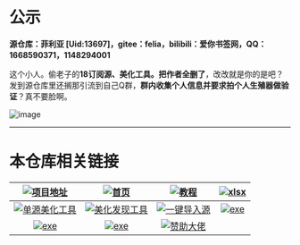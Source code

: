# 公示

**源仓库：菲利亚 [Uid:13697]，gitee：felia，bilibili：爱你书签网，QQ：1668590371，1148294001**

这个小人。偷老子的**18订阅源、美化工具。把作者全删了**，改改就是你的是吧？发到源仓库里还搁那引流到自己Q群，**群内收集个人信息并要求拍个人生殖器做验证**？真不要脸啊。

![image](https://gitee.com/ifwlzs/img/raw/master/img/146641534-428d461b-5dbc-44d0-ac4a-a92a237f36b1.png)


---



# 本仓库相关链接

| [![项目地址](https://img.shields.io/badge/GitHub-项目地址-66ccff)](https://github.com/oli-fa/YueDuBackup/) | [![首页](https://img.shields.io/badge/首页-首页-E5C681)](https://oli-fa.github.io/YueDuBackup/) | [![教程](https://img.shields.io/badge/教程-小白入门-46954A)](https://oli-fa.github.io/YueDuBackup/) | [![xlsx](https://img.shields.io/badge/下载-资源整理-red)](https://github.com/oli-fa/YueDuBackup/blob/master/%E6%95%B0%E6%8D%AE%E6%95%B4%E7%90%86.xlsx) |
| :----------------------------------------------------------: | :----------------------------------------------------------: | :----------------------------------------------------------: | :----------------------------------------------------------: |
| [![单源美化工具](https://img.shields.io/badge/工具-单源美化发现-015DA0)](https://oli-fa.github.io/YueDuBackup/tool) | [![美化发现工具](https://img.shields.io/badge/工具-批量美化发现-015DA0)](https://oli-fa.github.io/YueDuBackup/tool1) | [![一键导入源](https://img.shields.io/badge/工具-一键导入源-015DA0)](https://oli-fa.github.io/YueDuBackup/import) |[![exe](https://img.shields.io/badge/exe-书源校验工具-015DA0)](https://github.com/oli-fa/YueDuBackup/tree/master/Tool/checkBookSource.exe) | 
| [![exe](https://img.shields.io/badge/exe-批量美化发现-015DA0)](https://github.com/oli-fa/YueDuBackup/tree/master/Tool/toBeautify.exe) | [![exe](https://img.shields.io/badge/releases-版本发布-aec7ec)](https://github.com/oli-fa/YueDuBackup/releases)  | [![赞助大佬](https://img.shields.io/badge/微信-赞助大佬-2aad69)](https://oli-fa.github.io/YueDuBackup/sponsor)| 